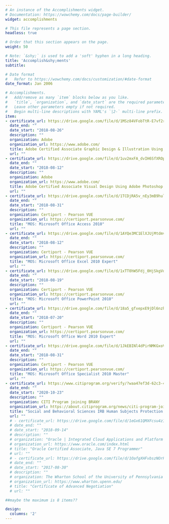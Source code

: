 ```yaml
---
# An instance of the Accomplishments widget.
# Documentation: https://wowchemy.com/docs/page-builder/
widget: accomplishments

# This file represents a page section.
headless: true

# Order that this section appears on the page.
weight: 50

# Note: `&shy;` is used to add a 'soft' hyphen in a long heading.
title: 'Accomplish&shy;ments'
subtitle:

# Date format
#   Refer to https://wowchemy.com/docs/customization/#date-format
date_format: Jan 2006

# Accomplishments.
#   Add/remove as many `item` blocks below as you like.
#   `title`, `organization`, and `date_start` are the required parameters.
#   Leave other parameters empty if not required.
#   Begin multi-line descriptions with YAML's `|2-` multi-line prefix.
item:
- certificate_url: https://drive.google.com/file/d/1MSz84VFobTtR-E7vf2rx6JdwOtCkdGhV/view?usp=sharing
  date_end: ""
  date_start: "2018-08-26"
  description: ""
  organization: Adobe
  organization_url: https://www.adobe.com/
  title: Adobe Certified Associate Graphic Design & Illustration Using Adobe Illustrator CC 2015
  url: ""
- certificate_url: https://drive.google.com/file/d/1uv2mxFA_dvIH6SfXROpQPigjcntqE3vi/view?usp=sharing
  date_end: ""
  date_start: "2018-08-12"
  description: ""
  organization: Adobe
  organization_url: https://www.adobe.com/
  title: Adobe Certified Associate Visual Design Using Adobe Photoshop CC 2015
  url: ""
- certificate_url: https://drive.google.com/file/d/1TCDjRA5v_nEy3mB9huli5qqtasjYm4ha/view?usp=sharing
  date_end: ""
  date_start: "2018-08-31"
  description: ""
  organization: Certiport - Pearson VUE
  organization_url: https://certiport.pearsonvue.com/
  title: "MOS: Microsoft Office Access 2010"
  url: ""
- certificate_url: https://drive.google.com/file/d/1AYQe3MC1ElXJUjMtdmvCYERTz-c3QrZ4/view?usp=sharing
  date_end: ""
  date_start: "2018-08-12"
  description: ""
  organization: Certiport - Pearson VUE
  organization_url: https://certiport.pearsonvue.com/
  title: "MOS: Microsoft Office Excel 2010 Expert"
  url: ""
- certificate_url: https://drive.google.com/file/d/1xTT0hW5Fdj_0HjSkgVdAfK2rANJiIzgB/view?usp=sharing
  date_end: ""
  date_start: "2018-08-19"
  description: ""
  organization: Certiport - Pearson VUE
  organization_url: https://certiport.pearsonvue.com/
  title: "MOS: Microsoft Office PowerPoint 2010"
  url: ""
- certificate_url: https://drive.google.com/file/d/18a5_gfxepxE9jDl6nzh3twqDqS-FOyW7/view?usp=sharing
  date_end: ""
  date_start: "2018-07-20"
  description: ""
  organization: Certiport - Pearson VUE
  organization_url: https://certiport.pearsonvue.com/
  title: "MOS: Microsoft Office Word 2010 Expert"
  url: ""
- certificate_url: https://drive.google.com/file/d/1JkEBINl4dPirNMKGxoVPjda2efaG5gML/view?usp=sharing
  date_end: ""
  date_start: "2018-08-31"
  description: ""
  organization: Certiport - Pearson VUE
  organization_url: https://certiport.pearsonvue.com/
  title: "MOS: Microsoft Office Specialist 2010 Master"
  url: ""
- certificate_url: https://www.citiprogram.org/verify/?waa47ef3d-62c3-41cf-8c1d-d57411757234-39110651
  date_end: ""
  date_start: "2020-10-23"
  description: ""
  organization: CITI Program joining BRANY
  organization_url: https://about.citiprogram.org/news/citi-program-joins-brany/
  title: "Social and Behavioral Sciences IRB Human Subjects Protection Training Course"
  url: ""
  # - certificate_url: https://drive.google.com/file/d/1eGx61QMXFcsu4z1nv6hlGSPLQ5Ud4Zb6/view?usp=sharing
  # date_end: ""
  # date_start: "2018-09-14"
  # description: ""
  # organization: "Oracle | Integrated Cloud Applications and Platform Services"
  # organization_url: https://www.oracle.com/index.html
  # title: "Oracle Certified Associate, Java SE 7 Programmer"
  # url: ""
  # - certificate_url: https://drive.google.com/file/d/1OafgXHFvbszNOrPETqxHYabg8FRCUl-8/view
  # date_end: ""
  # date_start: "2017-08-30"
  # description: ""
  # organization: The Wharton School of the University of Pennsylvania
  # organization_url: https://www.wharton.upenn.edu/
  # title: "Certificate of Advanced Negotiation"
  # url: ""

##maybe the maximum is 8 items??

design:
  columns: '2' 
---
```

